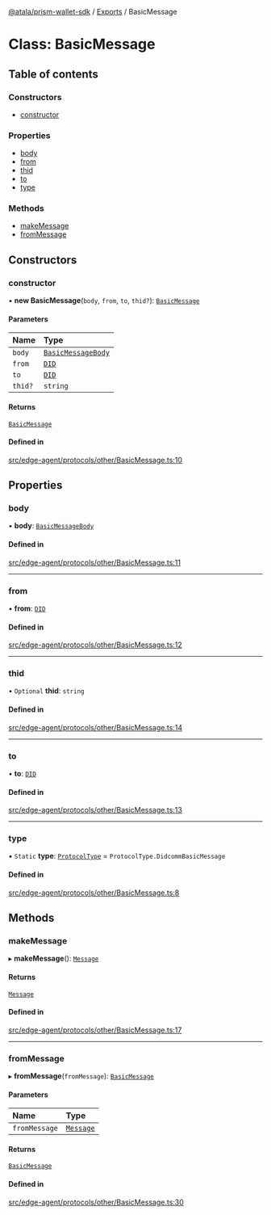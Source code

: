 [@atala/prism-wallet-sdk](../README.md) / [Exports](../modules.md) / BasicMessage

# Class: BasicMessage

## Table of contents

### Constructors

- [constructor](BasicMessage.md#constructor)

### Properties

- [body](BasicMessage.md#body)
- [from](BasicMessage.md#from)
- [thid](BasicMessage.md#thid)
- [to](BasicMessage.md#to)
- [type](BasicMessage.md#type)

### Methods

- [makeMessage](BasicMessage.md#makemessage)
- [fromMessage](BasicMessage.md#frommessage)

## Constructors

### constructor

• **new BasicMessage**(`body`, `from`, `to`, `thid?`): [`BasicMessage`](BasicMessage.md)

#### Parameters

| Name | Type |
| :------ | :------ |
| `body` | [`BasicMessageBody`](../interfaces/BasicMessageBody.md) |
| `from` | [`DID`](Domain.DID.md) |
| `to` | [`DID`](Domain.DID.md) |
| `thid?` | `string` |

#### Returns

[`BasicMessage`](BasicMessage.md)

#### Defined in

[src/edge-agent/protocols/other/BasicMessage.ts:10](https://github.com/hyperledger/identus-edge-agent-sdk-ts/blob/bda7c5f2d075f5f1181d8e566d0db6b907796ca5/src/edge-agent/protocols/other/BasicMessage.ts#L10)

## Properties

### body

• **body**: [`BasicMessageBody`](../interfaces/BasicMessageBody.md)

#### Defined in

[src/edge-agent/protocols/other/BasicMessage.ts:11](https://github.com/hyperledger/identus-edge-agent-sdk-ts/blob/bda7c5f2d075f5f1181d8e566d0db6b907796ca5/src/edge-agent/protocols/other/BasicMessage.ts#L11)

___

### from

• **from**: [`DID`](Domain.DID.md)

#### Defined in

[src/edge-agent/protocols/other/BasicMessage.ts:12](https://github.com/hyperledger/identus-edge-agent-sdk-ts/blob/bda7c5f2d075f5f1181d8e566d0db6b907796ca5/src/edge-agent/protocols/other/BasicMessage.ts#L12)

___

### thid

• `Optional` **thid**: `string`

#### Defined in

[src/edge-agent/protocols/other/BasicMessage.ts:14](https://github.com/hyperledger/identus-edge-agent-sdk-ts/blob/bda7c5f2d075f5f1181d8e566d0db6b907796ca5/src/edge-agent/protocols/other/BasicMessage.ts#L14)

___

### to

• **to**: [`DID`](Domain.DID.md)

#### Defined in

[src/edge-agent/protocols/other/BasicMessage.ts:13](https://github.com/hyperledger/identus-edge-agent-sdk-ts/blob/bda7c5f2d075f5f1181d8e566d0db6b907796ca5/src/edge-agent/protocols/other/BasicMessage.ts#L13)

___

### type

▪ `Static` **type**: [`ProtocolType`](../enums/ProtocolType.md) = `ProtocolType.DidcommBasicMessage`

#### Defined in

[src/edge-agent/protocols/other/BasicMessage.ts:8](https://github.com/hyperledger/identus-edge-agent-sdk-ts/blob/bda7c5f2d075f5f1181d8e566d0db6b907796ca5/src/edge-agent/protocols/other/BasicMessage.ts#L8)

## Methods

### makeMessage

▸ **makeMessage**(): [`Message`](Domain.Message-1.md)

#### Returns

[`Message`](Domain.Message-1.md)

#### Defined in

[src/edge-agent/protocols/other/BasicMessage.ts:17](https://github.com/hyperledger/identus-edge-agent-sdk-ts/blob/bda7c5f2d075f5f1181d8e566d0db6b907796ca5/src/edge-agent/protocols/other/BasicMessage.ts#L17)

___

### fromMessage

▸ **fromMessage**(`fromMessage`): [`BasicMessage`](BasicMessage.md)

#### Parameters

| Name | Type |
| :------ | :------ |
| `fromMessage` | [`Message`](Domain.Message-1.md) |

#### Returns

[`BasicMessage`](BasicMessage.md)

#### Defined in

[src/edge-agent/protocols/other/BasicMessage.ts:30](https://github.com/hyperledger/identus-edge-agent-sdk-ts/blob/bda7c5f2d075f5f1181d8e566d0db6b907796ca5/src/edge-agent/protocols/other/BasicMessage.ts#L30)
